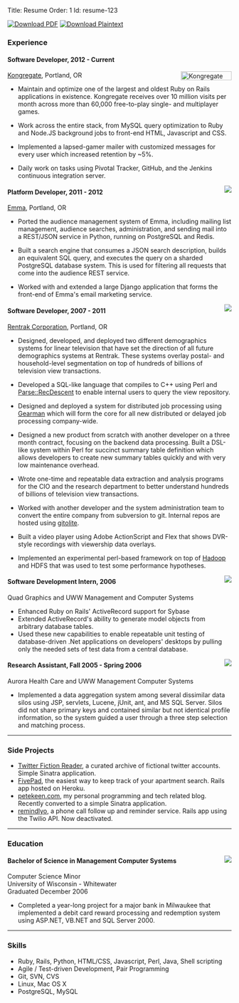 Title: Resume
Order: 1
Id:    resume-123

<div class="formats pull-right">
  <a rel="nofollow" href="/resume.pdf"><img alt="Download PDF" src="http://files.bugsplatcdn.com/files/7d44797a6ac52e7fb898/pdf.png"></img></a>
  <a rel="nofollow" href="/resume.md"><img alt="Download Plaintext" src="http://files.bugsplatcdn.com/files/4fb4d0b0a7a0bb33a2e0/markdown.png"></img></a>
</div>

### Experience

#### Software Developer, 2012 - Current ####

<a href="http://www.kongregate.com/"><img src="http://cdn1.kongcdn.com/images/sharedassets/badge114x20white.gif" width="114" height="20" alt="Kongregate logo" style="float:right; clear:both;"></a>
[Kongregate](http://www.kongregate.com), Portland, OR

* Maintain and optimize one of the largest and oldest Ruby on Rails
  applications in existence. Kongregate receives over 10 million visits
  per month across more than 60,000 free-to-play single- and
  multiplayer games.

* Work across the entire stack, from MySQL query optimization to Ruby
  and Node.JS background jobs to front-end HTML, Javascript and CSS.
  
* Implemented a lapsed-gamer mailer with customized messages for every
  user which increased retention by ~5%.
  
* Daily work on tasks using Pivotal Tracker, GitHub, and the Jenkins
  continuous integration server.

<a href="http://www.myemma.com"><img src="http://myemma.com/static/global/favicons/apple-iphone.png" style="float:right; clear:both;"></a>
#### Platform Developer, 2011 - 2012 ###

[Emma](http://www.myemma.com), Portland, OR

* Ported the audience management system of Emma, including mailing list
  management, audience searches, administration, and sending mail
  into a REST/JSON service in Python, running on PostgreSQL and Redis.

* Built a search engine that consumes a JSON search description,
  builds an equivalent SQL query, and executes the query on a sharded
  PostgreSQL database system. This is used for filtering all requests
  that come into the audience REST service.

* Worked with and extended a large Django application that forms the
  front-end of Emma's email marketing service.


<a href="http://www.rentrak.com"><img src="http://files.bugsplatcdn.com/files/9bf6c310b2d627e85828/Rentrak_Logo-02-LowRes.jpg" style="float:right; clear:both;"></a>
#### Software Developer, 2007 - 2011 ###

[Rentrak Corporation](http://www.rentrak.com), Portland, OR

* Designed, developed, and deployed two different demographics systems
  for linear television that have set the direction of all future demographics
  systems at Rentrak. These systems overlay postal- and household-level
  segmentation on top of hundreds of billions of television view transactions.

* Developed a SQL-like language that compiles to C++ using Perl and
  [Parse::RecDescent](http://search.cpan.org/dist/Parse-RecDescent) to
  enable internal users to query the view repository.

* Designed and deployed a system for distributed job processing using
  [Gearman](http://gearman.org) which will form the core for all new
  distributed or delayed job processing company-wide.

* Designed a new product from scratch with another developer on a three
  month contract, focusing on the backend data processing. Built a DSL-like
  system within Perl for succinct summary table definition which allows
  developers to create new summary tables quickly and with very low maintenance
  overhead.
  
* Wrote one-time and repeatable data extraction and analysis programs
  for the CIO and the research department to better understand hundreds of billions 
  of television view transactions. 

* Worked with another developer and the system administration team to
  convert the entire company from subversion to git. Internal repos are
  hosted using [gitolite](http://github.com/sitaramc/gitolite).
  
* Built a video player using Adobe ActionScript and Flex that shows
  DVR-style recordings with viewership data overlays.

* Implemented an experimental perl-based framework on top of
  [Hadoop](http://hadoop.apache.org/) and HDFS that was used to test some
  performance hypotheses.

<a href="http://www.qg.com"><img src="http://files.bugsplatcdn.com/files/c063dd2c64a30ef4c3ac/quad_graphics.png" style="float:right;clear:both;"></a>
#### Software Development Intern, 2006

Quad Graphics and UWW Management and Computer Systems

* Enhanced Ruby on Rails' ActiveRecord support for Sybase
* Extended ActiveRecord's ability to generate model objects from
  arbitrary database tables.
* Used these new capabilities to enable repeatable unit testing
  of database-driven .Net applications on developers' desktops by
  pulling only the needed sets of test data from a central database.

<a href="http://www.aurorahealthcare.org"><img src="http://files.bugsplatcdn.com/files/edc7d57b036b82ac6634/aurora_healthcare-1.png" style="float:right;clear:both;"></a>
#### Research Assistant, Fall 2005 - Spring 2006

Aurora Health Care and UWW Management Computer Systems

* Implemented a data aggregation system among several dissimilar data silos
  using JSP, servlets, Lucene, jUnit, ant, and MS SQL Server. Silos did not share 
  primary keys and contained similar but not identical profile information, so the 
  system guided a user through a three step selection and matching process.

<hr class="separator">
  
### Side Projects

* [Twitter Fiction Reader](http://twitter-fiction-reader.herokuapp.com), a curated archive of fictional twitter accounts. Simple Sinatra application.
* [FivePad](https://www.fivepad.me), the easiest way to keep track of your apartment search. Rails app hosted on Heroku.
* [petekeen.com](http://petekeen.com), my personal programming and tech related blog. Recently converted to a simple Sinatra application.
* [remindlyo](http://www.remindlyo.com), a phone call follow up and reminder service. Rails app using the Twilio API. Now deactivated.

<hr class="separator">

### Education

<a href="http://www.uww.edu"><img src="http://files.bugsplatcdn.com/files/059b04fcc24ba55dedee/uww_logo.jpg" style="float:right;clear:both"></a>
#### Bachelor of Science in Management Computer Systems

Computer Science Minor  
University of Wisconsin - Whitewater  
Graduated December 2006

* Completed a year-long project for a major bank in Milwaukee that implemented a
  debit card reward processing and redemption system using ASP.NET, VB.NET and SQL Server 2000.

<hr class="separator">
  
### Skills

* Ruby, Rails, Python, HTML/CSS, Javascript, Perl, Java, Shell scripting
* Agile / Test-driven Development, Pair Programming
* Git, SVN, CVS
* Linux, Mac OS X
* PostgreSQL, MySQL

